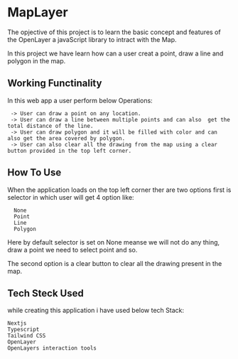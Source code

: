 
# MapLayer

The opjective of this project is to learn the basic concept and features of the OpenLayer a javaScript library to intract with the Map.

In this project we have learn how can a user creat a point, draw a line and polygon in the map. 


## Working Functinality 
In this web app a user perform below Operations:
     
     -> User can draw a point on any location.
     -> User can draw a line between multiple points and can also  get the total distance of the line.
     -> User can draw polygon and it will be filled with color and can also get the area covered by polygon. 
     -> User can also clear all the drawing from the map using a clear button provided in the top left corner.



## How To Use 

When the application loads on the top left corner ther are two options first is selector in which user will get 4 option 
like:
      
      None
      Point
      Line
      Polygon

Here by default selector is set on None meanse we will not do any thing, draw a point we need to select point and so. 

The second option is a clear button to clear all the drawing present in the map. 

## Tech Steck Used 
while creating this application i have used below tech Stack:
  
    Nextjs
    Typescript
    Tailwind CSS 
    OpenLayer
    OpenLayers interaction tools


